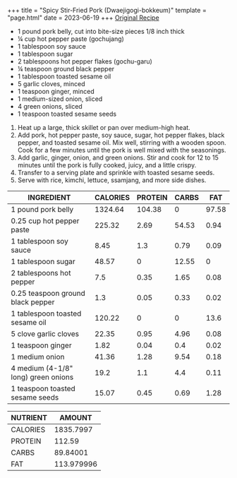 +++
title = "Spicy Stir-Fried Pork (Dwaejigogi-bokkeum)"
template = "page.html"
date = 2023-06-19
+++
[Original Recipe](https://www.maangchi.com/recipe/dwaejigogi-bokkeum)
* 1 pound pork belly, cut into bite-size pieces 1/8 inch thick
* ¼ cup hot pepper paste (gochujang)
* 1 tablespoon soy sauce
* 1 tablespoon sugar
* 2 tablespoons hot pepper flakes (gochu-garu)
* ¼ teaspoon ground black pepper
* 1 tablespoon toasted sesame oil
* 5 garlic cloves, minced
* 1 teaspoon ginger, minced
* 1 medium-sized onion, sliced
* 4 green onions, sliced
* 1 teaspoon toasted sesame seeds
1. Heat up a large, thick skillet or pan over medium-high heat.
2. Add pork, hot pepper paste, soy sauce, sugar, hot pepper flakes, black pepper, and toasted sesame oil. Mix well, stirring with a wooden spoon. Cook for a few minutes until the pork is well mixed with the seasonings.
3. Add garlic, ginger, onion, and green onions. Stir and cook for 12 to 15 minutes until the pork is fully cooked, juicy, and a little crispy.
4. Transfer to a serving plate and sprinkle with toasted sesame seeds.
5. Serve with rice, kimchi, lettuce, ssamjang, and more side dishes.

| INGREDIENT | CALORIES | PROTEIN | CARBS | FAT |
| - | - | - | - | - |
| 1 pound pork belly | 1324.64 | 104.38 | 0 | 97.58 |
| 0.25 cup hot pepper paste | 225.32 | 2.69 | 54.53 | 0.94 |
| 1 tablespoon soy sauce | 8.45 | 1.3 | 0.79 | 0.09 |
| 1 tablespoon sugar | 48.57 | 0 | 12.55 | 0 |
| 2 tablespoons hot pepper | 7.5 | 0.35 | 1.65 | 0.08 |
| 0.25 teaspoon ground black pepper | 1.3 | 0.05 | 0.33 | 0.02 |
| 1 tablespoon toasted sesame oil | 120.22 | 0 | 0 | 13.6 |
| 5 clove garlic cloves | 22.35 | 0.95 | 4.96 | 0.08 |
| 1 teaspoon ginger | 1.82 | 0.04 | 0.4 | 0.02 |
| 1 medium onion | 41.36 | 1.28 | 9.54 | 0.18 |
| 4 medium (4-1/8" long) green onions | 19.2 | 1.1 | 4.4 | 0.11 |
| 1 teaspoon toasted sesame seeds | 15.07 | 0.45 | 0.69 | 1.28 |

| NUTRIENT | AMOUNT |
| - | - |
| CALORIES | 1835.7997 |
| PROTEIN | 112.59 |
| CARBS | 89.84001 |
| FAT | 113.979996 |
